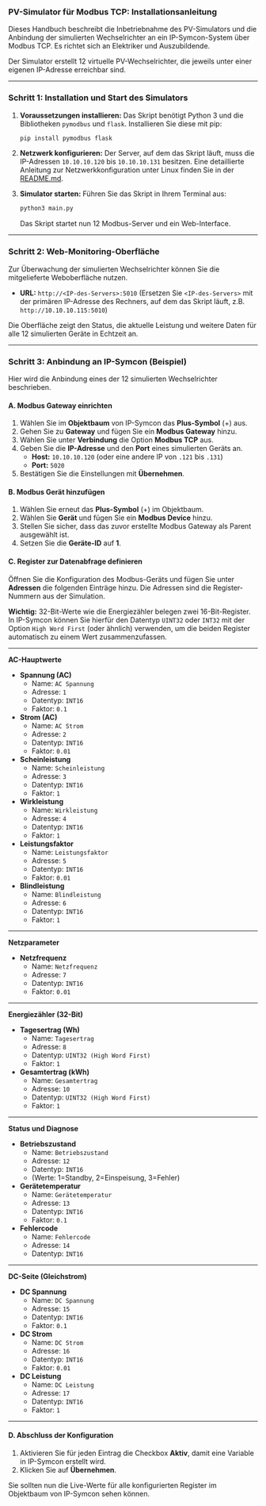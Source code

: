 ### PV-Simulator für Modbus TCP: Installationsanleitung

Dieses Handbuch beschreibt die Inbetriebnahme des PV-Simulators und die Anbindung der simulierten Wechselrichter an ein IP-Symcon-System über Modbus TCP. Es richtet sich an Elektriker und Auszubildende.

Der Simulator erstellt 12 virtuelle PV-Wechselrichter, die jeweils unter einer eigenen IP-Adresse erreichbar sind.

---

### Schritt 1: Installation und Start des Simulators

1.  **Voraussetzungen installieren:**
    Das Skript benötigt Python 3 und die Bibliotheken `pymodbus` und `flask`. Installieren Sie diese mit pip:
    ```bash
    pip install pymodbus flask
    ```

2.  **Netzwerk konfigurieren:**
    Der Server, auf dem das Skript läuft, muss die IP-Adressen `10.10.10.120` bis `10.10.10.131` besitzen. Eine detaillierte Anleitung zur Netzwerkkonfiguration unter Linux finden Sie in der [README.md](README.md).

3.  **Simulator starten:**
    Führen Sie das Skript in Ihrem Terminal aus:
    ```bash
    python3 main.py
    ```
    Das Skript startet nun 12 Modbus-Server und ein Web-Interface.

---

### Schritt 2: Web-Monitoring-Oberfläche

Zur Überwachung der simulierten Wechselrichter können Sie die mitgelieferte Weboberfläche nutzen.

*   **URL:** `http://<IP-des-Servers>:5010`
    (Ersetzen Sie `<IP-des-Servers>` mit der primären IP-Adresse des Rechners, auf dem das Skript läuft, z.B. `http://10.10.10.115:5010`)

Die Oberfläche zeigt den Status, die aktuelle Leistung und weitere Daten für alle 12 simulierten Geräte in Echtzeit an.

---

### Schritt 3: Anbindung an IP-Symcon (Beispiel)

Hier wird die Anbindung eines der 12 simulierten Wechselrichter beschrieben.

#### A. Modbus Gateway einrichten

1.  Wählen Sie im **Objektbaum** von IP-Symcon das **Plus-Symbol** (+) aus.
2.  Gehen Sie zu **Gateway** und fügen Sie ein **Modbus Gateway** hinzu.
3.  Wählen Sie unter **Verbindung** die Option **Modbus TCP** aus.
4.  Geben Sie die **IP-Adresse** und den **Port** eines simulierten Geräts an.
    * **Host:** `10.10.10.120` (oder eine andere IP von `.121` bis `.131`)
    * **Port:** `5020`
5.  Bestätigen Sie die Einstellungen mit **Übernehmen**.

#### B. Modbus Gerät hinzufügen

1.  Wählen Sie erneut das **Plus-Symbol** (+) im Objektbaum.
2.  Wählen Sie **Gerät** und fügen Sie ein **Modbus Device** hinzu.
3.  Stellen Sie sicher, dass das zuvor erstellte Modbus Gateway als Parent ausgewählt ist.
4.  Setzen Sie die **Geräte-ID** auf **1**.

#### C. Register zur Datenabfrage definieren

Öffnen Sie die Konfiguration des Modbus-Geräts und fügen Sie unter **Adressen** die folgenden Einträge hinzu. Die Adressen sind die Register-Nummern aus der Simulation.

**Wichtig:** 32-Bit-Werte wie die Energiezähler belegen zwei 16-Bit-Register. In IP-Symcon können Sie hierfür den Datentyp `UINT32` oder `INT32` mit der Option `High Word First` (oder ähnlich) verwenden, um die beiden Register automatisch zu einem Wert zusammenzufassen.

---

**AC-Hauptwerte**

*   **Spannung (AC)**
    *   Name: `AC Spannung`
    *   Adresse: `1`
    *   Datentyp: `INT16`
    *   Faktor: `0.1`
*   **Strom (AC)**
    *   Name: `AC Strom`
    *   Adresse: `2`
    *   Datentyp: `INT16`
    *   Faktor: `0.01`
*   **Scheinleistung**
    *   Name: `Scheinleistung`
    *   Adresse: `3`
    *   Datentyp: `INT16`
    *   Faktor: `1`
*   **Wirkleistung**
    *   Name: `Wirkleistung`
    *   Adresse: `4`
    *   Datentyp: `INT16`
    *   Faktor: `1`
*   **Leistungsfaktor**
    *   Name: `Leistungsfaktor`
    *   Adresse: `5`
    *   Datentyp: `INT16`
    *   Faktor: `0.01`
*   **Blindleistung**
    *   Name: `Blindleistung`
    *   Adresse: `6`
    *   Datentyp: `INT16`
    *   Faktor: `1`

---

**Netzparameter**

*   **Netzfrequenz**
    *   Name: `Netzfrequenz`
    *   Adresse: `7`
    *   Datentyp: `INT16`
    *   Faktor: `0.01`

---

**Energiezähler (32-Bit)**

*   **Tagesertrag (Wh)**
    *   Name: `Tagesertrag`
    *   Adresse: `8`
    *   Datentyp: `UINT32 (High Word First)`
    *   Faktor: `1`
*   **Gesamtertrag (kWh)**
    *   Name: `Gesamtertrag`
    *   Adresse: `10`
    *   Datentyp: `UINT32 (High Word First)`
    *   Faktor: `1`

---

**Status und Diagnose**

*   **Betriebszustand**
    *   Name: `Betriebszustand`
    *   Adresse: `12`
    *   Datentyp: `INT16`
    *   (Werte: 1=Standby, 2=Einspeisung, 3=Fehler)
*   **Gerätetemperatur**
    *   Name: `Gerätetemperatur`
    *   Adresse: `13`
    *   Datentyp: `INT16`
    *   Faktor: `0.1`
*   **Fehlercode**
    *   Name: `Fehlercode`
    *   Adresse: `14`
    *   Datentyp: `INT16`

---

**DC-Seite (Gleichstrom)**

*   **DC Spannung**
    *   Name: `DC Spannung`
    *   Adresse: `15`
    *   Datentyp: `INT16`
    *   Faktor: `0.1`
*   **DC Strom**
    *   Name: `DC Strom`
    *   Adresse: `16`
    *   Datentyp: `INT16`
    *   Faktor: `0.01`
*   **DC Leistung**
    *   Name: `DC Leistung`
    *   Adresse: `17`
    *   Datentyp: `INT16`
    *   Faktor: `1`

---

#### D. Abschluss der Konfiguration

1.  Aktivieren Sie für jeden Eintrag die Checkbox **Aktiv**, damit eine Variable in IP-Symcon erstellt wird.
2.  Klicken Sie auf **Übernehmen**.

Sie sollten nun die Live-Werte für alle konfigurierten Register im Objektbaum von IP-Symcon sehen können.
